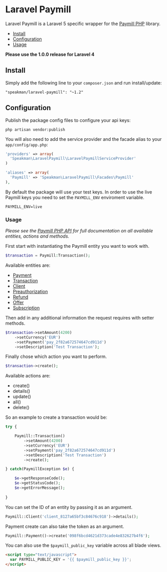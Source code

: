 Laravel Paymill
=======

Laravel Paymill is a Laravel 5 specific wrapper for the [Paymill PHP](https://github.com/paymill/paymill-php) library.

- [Install](#install)
- [Configuration](#configuration)
- [Usage](#usage)

**Please use the 1.0.0 release for Laravel 4**

## Install

Simply add the following line to your `composer.json` and run install/update:

    "speakman/laravel-paymill": "~1.2"

## Configuration

Publish the package config files to configure your api keys:

    php artisan vendor:publish

You will also need to add the service provider and the facade alias to your `app/config/app.php`:

```php
'providers' => array(
  'Speakman\LaravelPaymill\LaravelPaymillServiceProvider'
)

'aliases' => array(
  'Paymill' => 'Speakman\LaravelPaymill\Facades\Paymill'
),
```

By default the package will use your test keys. In order to use the live Paymill keys you need to set the `PAYMILL_ENV` enviroment variable.

```
PAYMILL_ENV=live
```

### Usage

*Please see the [Paymill PHP API](https://developers.paymill.com/en/reference/api-reference/index.html) for full documentation on all available entities, actions and methods.*

First start with instantiating the Paymill entity you want to work with.

```php
$transaction = Paymill:Transaction();
```

Available entities are:

* [Payment](https://developers.paymill.com/en/reference/api-reference/index.html#document-payments)
* [Transaction](https://developers.paymill.com/en/reference/api-reference/index.html#document-transactions)
* [Client](https://developers.paymill.com/en/reference/api-reference/index.html#document-clients)
* [Preauthorization](https://developers.paymill.com/en/reference/api-reference/index.html#document-preauthorizations)
* [Refund](https://developers.paymill.com/en/reference/api-reference/index.html#document-refunds)
* [Offer](https://developers.paymill.com/en/reference/api-reference/index.html#document-offers)
* [Subscription](https://developers.paymill.com/en/reference/api-reference/index.html#document-subscriptions)

Then add in any additional information the request requires with setter methods.

```php
$transaction->setAmount(4200)
    ->setCurrency('EUR')
    ->setPayment('pay_2f82a672574647cd911d')
    ->setDescription('Test Transaction');
```

Finally chose which action you want to perform.

```php
$transaction->create();
```

Available actions are:

* create()
* details()
* update()
* all()
* delete()

So an example to create a transaction would be:

```php
try {

    Paymill::Transaction()
        ->setAmount(4200)
        ->setCurrency('EUR')
        ->setPayment('pay_2f82a672574647cd911d')
        ->setDescription('Test Transaction')
        ->create();

} catch(PaymillException $e) {

    $e->getResponseCode();
    $e->getStatusCode();
    $e->getErrorMessage();
    
}
```

You can set the ID of an entity by passing it as an argument.

```php
Paymill::Client('client_8127a65bf3c84676c918')->details();
```

Payment create can also take the token as an argument.

```php
Paymill::Payment()->create('098f6bcd4621d373cade4e832627b4f6');
```

You can also use the `$paymill_public_key` variable across all blade views.

```html
<script type="text/javascript">
  var PAYMILL_PUBLIC_KEY = '{{ $paymill_public_key }}';
</script>  
```
